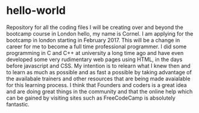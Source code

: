 # hello-world
Repository for all the coding files I will be creating over and beyond the bootcamp course in London
hello, my name is Cornel.  I am applying for the bootcamp in london starting in February 2017.  This will be a change in career for me to become a full time professional programmer. I did some programming in C and C++ at university a long time ago and have even developed some very rudimentary web pages using HTML, in the days before javascript and CSS.  My intention is to relearn what I knew then and to learn as much as possible and as fast a possible by taking advantage of the availabale trainers and other resources that are being made avaialable for this learning process.  I think that Founders and coders is a great idea and are doing great things in the community and that the online help which can be gained by visiting sites such as FreeCodeCamp is absolutely fantastic.  
